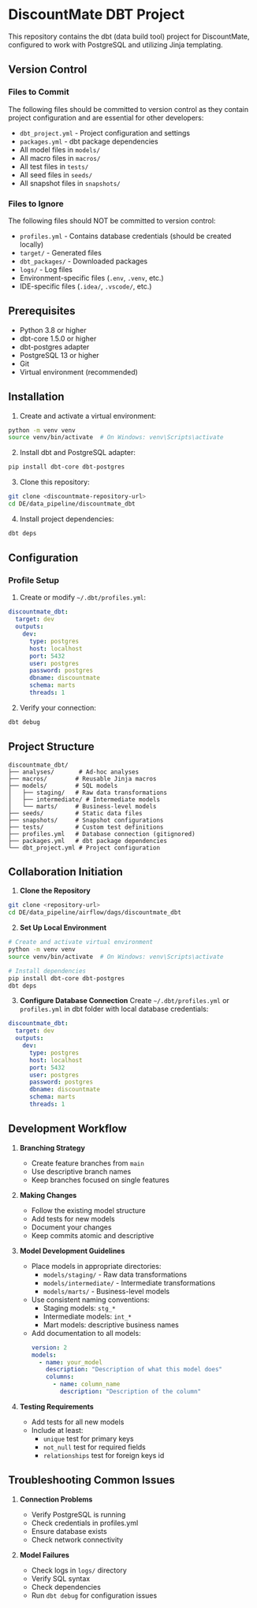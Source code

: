 # DiscountMate DBT Project

This repository contains the dbt (data build tool) project for DiscountMate, configured to work with PostgreSQL and utilizing Jinja templating.

## Version Control

### Files to Commit
The following files should be committed to version control as they contain project configuration and are essential for other developers:
- `dbt_project.yml` - Project configuration and settings
- `packages.yml` - dbt package dependencies
- All model files in `models/`
- All macro files in `macros/`
- All test files in `tests/`
- All seed files in `seeds/`
- All snapshot files in `snapshots/`

### Files to Ignore
The following files should NOT be committed to version control:
- `profiles.yml` - Contains database credentials (should be created locally)
- `target/` - Generated files
- `dbt_packages/` - Downloaded packages
- `logs/` - Log files
- Environment-specific files (`.env`, `.venv`, etc.)
- IDE-specific files (`.idea/`, `.vscode/`, etc.)

## Prerequisites

- Python 3.8 or higher
- dbt-core 1.5.0 or higher
- dbt-postgres adapter
- PostgreSQL 13 or higher
- Git
- Virtual environment (recommended)

## Installation

1. Create and activate a virtual environment:
```bash
python -m venv venv
source venv/bin/activate  # On Windows: venv\Scripts\activate
```

2. Install dbt and PostgreSQL adapter:
```bash
pip install dbt-core dbt-postgres
```

3. Clone this repository:
```bash
git clone <discountmate-repository-url>
cd DE/data_pipeline/discountmate_dbt
```

4. Install project dependencies:
```bash
dbt deps
```

## Configuration

### Profile Setup

1. Create or modify `~/.dbt/profiles.yml`:
```yaml
discountmate_dbt:
  target: dev
  outputs:
    dev:
      type: postgres
      host: localhost
      port: 5432
      user: postgres
      password: postgres
      dbname: discountmate
      schema: marts
      threads: 1
```

2. Verify your connection:
```bash
dbt debug
```

## Project Structure

```
discountmate_dbt/
├── analyses/       # Ad-hoc analyses
├── macros/        # Reusable Jinja macros
├── models/        # SQL models
│   ├── staging/   # Raw data transformations
│   ├── intermediate/ # Intermediate models
│   └── marts/     # Business-level models
├── seeds/         # Static data files
├── snapshots/     # Snapshot configurations
├── tests/         # Custom test definitions
├── profiles.yml   # Database connection (gitignored)
├── packages.yml   # dbt package dependencies
└── dbt_project.yml # Project configuration
```

## Collaboration Initiation

1. **Clone the Repository**
```bash
git clone <repository-url>
cd DE/data_pipeline/airflow/dags/discountmate_dbt
```

2. **Set Up Local Environment**
```bash
# Create and activate virtual environment
python -m venv venv
source venv/bin/activate  # On Windows: venv\Scripts\activate

# Install dependencies
pip install dbt-core dbt-postgres
dbt deps
```

3. **Configure Database Connection**
Create `~/.dbt/profiles.yml` or `profiles.yml` in dbt folder with local database credentials:
```yaml
discountmate_dbt:
  target: dev
  outputs:
    dev:
      type: postgres
      host: localhost
      port: 5432
      user: postgres
      password: postgres
      dbname: discountmate
      schema: marts
      threads: 1
```

## Development Workflow

1. **Branching Strategy**
   - Create feature branches from `main`
   - Use descriptive branch names
   - Keep branches focused on single features

2. **Making Changes**
   - Follow the existing model structure
   - Add tests for new models
   - Document your changes
   - Keep commits atomic and descriptive

3. **Model Development Guidelines**
   - Place models in appropriate directories:
     - `models/staging/` - Raw data transformations
     - `models/intermediate/` - Intermediate transformations
     - `models/marts/` - Business-level models
   - Use consistent naming conventions:
     - Staging models: `stg_*`
     - Intermediate models: `int_*`
     - Mart models: descriptive business names
   - Add documentation to all models:
     ```yaml
     version: 2
     models:
       - name: your_model
         description: "Description of what this model does"
         columns:
           - name: column_name
             description: "Description of the column"
     ```

4. **Testing Requirements**
   - Add tests for all new models
   - Include at least:
     - `unique` test for primary keys
     - `not_null` test for required fields
     - `relationships` test for foreign keys id

## Troubleshooting Common Issues

1. **Connection Problems**
   - Verify PostgreSQL is running
   - Check credentials in profiles.yml
   - Ensure database exists
   - Check network connectivity

2. **Model Failures**
   - Check logs in `logs/` directory
   - Verify SQL syntax
   - Check dependencies
   - Run `dbt debug` for configuration issues
